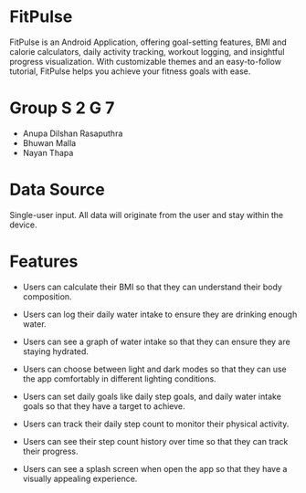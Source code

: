 # FitPulse

FitPulse is an Android Application, offering goal-setting features, BMI and calorie calculators, daily activity tracking, workout logging, and insightful progress visualization. With customizable themes and an easy-to-follow tutorial, FitPulse helps you achieve your fitness goals with ease.

# Group S 2 G 7

- Anupa Dilshan Rasaputhra
- Bhuwan Malla
- Nayan Thapa

# Data Source

Single-user input. All data will originate from the user and stay within the device.

# Features

- Users can calculate their BMI so that they can understand their body composition.

- Users can log their daily water intake to ensure they are drinking enough water.

- Users can see a graph of water intake so that they can ensure they are staying hydrated.

- Users can choose between light and dark modes so that they can use the app comfortably in different lighting conditions.

-  Users can set daily goals like daily step goals, and daily water intake goals so that they have a target to achieve.

- Users can track their daily step count to monitor their physical activity.

- Users can see their step count history over time so that they can track their progress.

- Users can see a splash screen when open the app so that they have a visually appealing experience.
